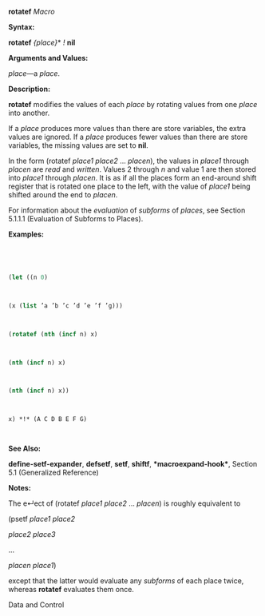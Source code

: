 **rotatef** *Macro* 



**Syntax:** 



**rotatef** *\{place\}*\* *!* **nil** 



**Arguments and Values:** 



*place*—a *place*. 



**Description:** 



**rotatef** modifies the values of each *place* by rotating values from one *place* into another. 



If a *place* produces more values than there are store variables, the extra values are ignored. If a *place* produces fewer values than there are store variables, the missing values are set to **nil**. 



In the form (rotatef *place1 place2* ... *placen*), the values in *place1* through *placen* are *read* and *written*. Values 2 through *n* and value 1 are then stored into *place1* through *placen*. It is as if all the places form an end-around shift register that is rotated one place to the left, with the value of *place1* being shifted around the end to *placen*. 



For information about the *evaluation* of *subforms* of *places*, see Section 5.1.1.1 (Evaluation of Subforms to Places). 



**Examples:**
```lisp
 



(let ((n 0) 



(x (list ’a ’b ’c ’d ’e ’f ’g))) 



(rotatef (nth (incf n) x) 



(nth (incf n) x) 



(nth (incf n) x)) 



x) *!* (A C D B E F G) 




```
**See Also:** 



**define-setf-expander**, **defsetf**, **setf**, **shiftf**, **\*macroexpand-hook\***, Section 5.1 (Generalized Reference) 



**Notes:** 



The e↵ect of (rotatef *place1 place2* ... *placen*) is roughly equivalent to 



(psetf *place1 place2* 



*place2 place3* 



... 



*placen place1*) 



except that the latter would evaluate any *subforms* of each place twice, whereas **rotatef** evaluates them once. 



Data and Control 



 



 



